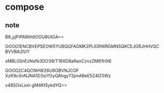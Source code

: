 # compose

## note

B8_yjPiPAWihtIOOU8UtGA==

GOOG1ENCBVEPSEOW5YUBQQFAGMK2PLIDRWRGMN5QKCEJGRJHHVQCBVVBA2IUY

sMBL0SnEzNsfb3DO39/T18XD8aRanCzvzZM81HX6

GOOG2C4QCNHW26U6OBVNJCOF
XzK9c0nNJNA1D3siYOyQAhgyTSjmABeE5Z4lZ5Wz

v48SOxLsxI-gM4Kt5ykdYQ==
